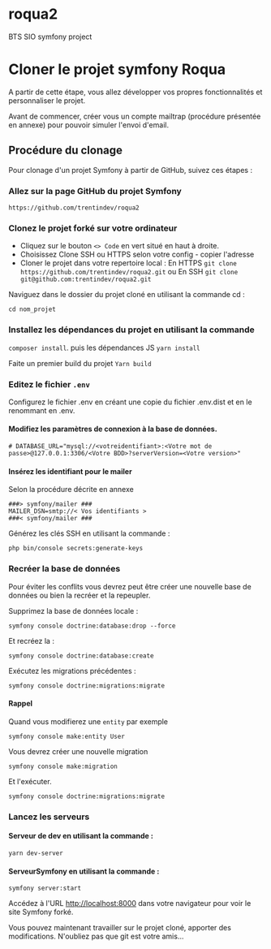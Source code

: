 # roqua2
BTS SIO symfony project
# Cloner le projet symfony Roqua

A partir de cette étape, vous allez développer vos propres fonctionnalités et personnaliser le projet. 

Avant de commencer, créer vous un compte mailtrap (procédure présentée en annexe) pour pouvoir simuler l'envoi d'email.

## Procédure du clonage

Pour clonage d'un projet Symfony à partir de GitHub, suivez ces étapes :

### Allez sur la page GitHub du projet Symfony 

```
https://github.com/trentindev/roqua2
```
### Clonez le projet forké sur votre ordinateur 

- Cliquez sur le bouton `<> Code` en vert situé en haut à droite.
- Choisissez Clone SSH ou HTTPS selon votre config - copier l'adresse
- Cloner le projet dans votre repertoire local :
 En HTTPS `git clone https://github.com/trentindev/roqua2.git`
 ou
 En SSH `git clone git@github.com:trentindev/roqua2.git`
 
Naviguez dans le dossier du projet cloné en utilisant la commande cd :

```
cd nom_projet
```

### Installez les dépendances du projet en utilisant la commande

 ``composer install``.
  puis les dépendances JS
  ``yarn install``

Faite un premier build du projet
`Yarn build`

### Editez le fichier ``.env``

Configurez le fichier .env en créant une copie du fichier .env.dist et en le renommant en .env. 

#### Modifiez les paramètres de connexion à la base de données.

```
# DATABASE_URL="mysql://<votreidentifiant>:<Votre mot de passe>@127.0.0.1:3306/<Votre BDD>?serverVersion=<Votre version>"

```

#### Insérez les identifiant pour le mailer

Selon la procédure décrite en annexe

```
###> symfony/mailer ###
MAILER_DSN=smtp://< Vos identifiants >
###< symfony/mailer ###

```
Générez les clés SSH en utilisant la commande :

```
php bin/console secrets:generate-keys
```

### Recréer la base de données

Pour éviter les conflits vous devrez peut être créer une nouvelle base de données ou  bien la recréer et la repeupler.

Supprimez la base de données locale :

```
symfony console doctrine:database:drop --force
```
Et recréez la :

```
symfony console doctrine:database:create
```

Exécutez les migrations précédentes :

```
symfony console doctrine:migrations:migrate
```

#### Rappel 

Quand vous modifierez une ``entity`` par exemple

```
symfony console make:entity User
```

Vous devrez créer une nouvelle migration

```
symfony console make:migration
```

Et l'exécuter.

```
symfony console doctrine:migrations:migrate
```

### Lancez les serveurs 

#### Serveur de dev en utilisant la commande :
```
yarn dev-server
```
#### ServeurSymfony en utilisant la commande :
```
symfony server:start
```
Accédez à l'URL [http://localhost:8000](http://localhost:8000/) dans votre navigateur pour voir le site Symfony forké.

Vous pouvez maintenant travailler sur le projet cloné, apporter des modifications.
N'oubliez pas que git est votre amis...

